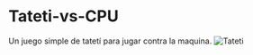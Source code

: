 # Tateti-vs-CPU
Un juego simple de tatetí para jugar contra la maquina.
![Tateti](https://user-images.githubusercontent.com/45439195/183531453-23b4a5bc-b287-4191-820a-d70a1d356bb7.png)
